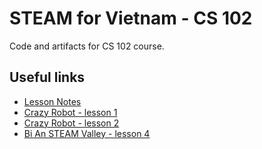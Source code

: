 # STEAM for Vietnam - CS 102 

Code and artifacts for CS 102 course.

## Useful links

* [Lesson Notes](https://github.com/STEAMforVietnam/cs102/tree/lesson-notes/notes)
* [Crazy Robot - lesson 1](https://github.com/STEAMforVietnam/cs102/tree/ls1/)
* [Crazy Robot - lesson 2](https://github.com/STEAMforVietnam/cs102/tree/ls2-5)
* [Bi An STEAM Valley - lesson 4](https://github.com/STEAMforVietnam/cs102/tree/ls4-5)

